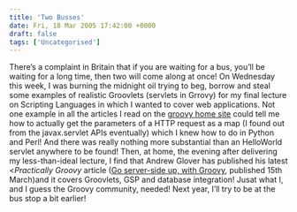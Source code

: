 ```yaml
---
title: 'Two Busses'
date: Fri, 18 Mar 2005 17:42:00 +0000
draft: false
tags: ['Uncategorised']
---
```


There’s a complaint in Britain that if you are waiting for a bus, you’ll be waiting for a long time, then two will come along at once! On Wednesday this week, I was burning the midnight oil trying to beg, borrow and steal some examples of realistic Groovlets (servlets in Grrovy) for my final lecture on Scripting Languages in which I wanted to cover web applications. Not one example in all the articles I read on the [groovy home site](groovy.codehaus.org) could tell me how to actually get the parameters of a HTTP request as a map (I found out from the javax.servlet APIs eventually) which I knew how to do in Python and Perl! And there was really nothing more substantial than an HelloWorld servlet anywhere to be found! Then, at home, the evening after delivering my less-than-ideal lecture, I find that Andrew Glover has published his latest <_Practically Groovy_ article ([Go server-side up, with Groovy](http://www-106.ibm.com/developerworks/java/library/j-pg03155/), published 15th March)and it covers Groovlets, GSP and database integration! Jusat what I, and I guess the Groovy community, needed! Next year, I’ll try to be at the bus stop a bit earlier!